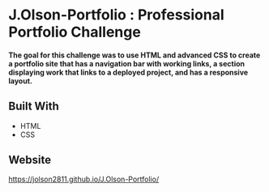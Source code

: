 # J.Olson-Portfolio : Professional Portfolio Challenge

#### The goal for this challenge was to use HTML and advanced CSS to create a portfolio site that has a navigation bar with working links, a section displaying work that links to a deployed project, and has a responsive layout. 

## Built With
* HTML
* CSS

## Website
https://jolson2811.github.io/J.Olson-Portfolio/

